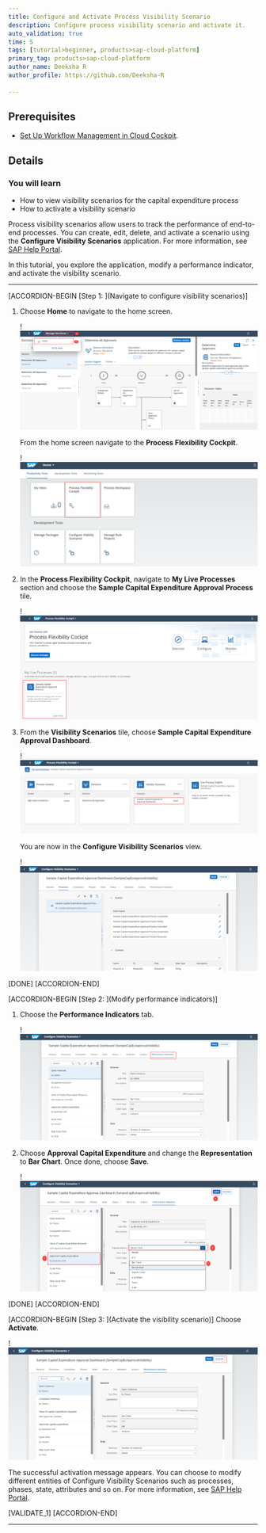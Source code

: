 ```yaml
---
title: Configure and Activate Process Visibility Scenario
description: Configure process visibility scenario and activate it.
auto_validation: true
time: 5
tags: [tutorial>beginner, products>sap-cloud-platform]
primary_tag: products>sap-cloud-platform
author_name: Deeksha R
author_profile: https://github.com/Deeksha-R

---
```


## Prerequisites
 - [Set Up Workflow Management in Cloud Cockpit](cp-starter-ibpm-employeeonboarding-1-setup).

## Details
### You will learn
  - How to view visibility scenarios for the capital expenditure process
  - How to activate a visibility scenario

Process visibility scenarios allow users to track the performance of end-to-end processes. You can create, edit, delete, and activate a scenario using the **Configure Visibility Scenarios** application. For more information, see [SAP Help Portal](https://help.sap.com/viewer/62fd39fa3eae4046b23dba285e84bfd4/Cloud/en-US/df284fd12073454392c5db8913f82d81.html).

In this tutorial, you explore the application, modify a performance indicator, and activate the visibility scenario.

---

[ACCORDION-BEGIN [Step 1: ](Navigate to configure visibility scenarios)]
1. Choose **Home** to navigate to the home screen.

    !![Home screen](cp-cf-wm-home.png)

    From the home screen navigate to the **Process Flexibility Cockpit**.

    !![PFC](cp-cf-wm-pfc.png)

2. In the **Process Flexibility Cockpit**, navigate to **My Live Processes** section and choose the **Sample Capital Expenditure Approval Process** tile.

    !![CAPEX](cp-cf-wm-discover-importedcapex.png)

3. From the **Visibility Scenarios** tile, choose **Sample Capital Expenditure Approval Dashboard**.

    !![Visibility Scenarios](cp-cf-wm-pvcapex.png)

    You are now in the **Configure Visibility Scenarios** view.

    !![Configure Visibility Scenarios](cp-cf-wm-configscenariosview.png)

[DONE]
[ACCORDION-END]

[ACCORDION-BEGIN [Step 2: ](Modify performance indicators)]
1. Choose the **Performance Indicators** tab.

    !![Performance Indicators](cp-cf-wm-ppi.png)

2. Choose **Approval Capital Expenditure** and change the **Representation** to **Bar Chart**. Once done, choose **Save**.

    !![Edit Performance Indicators](cp-cf-wm-ppiedit.png)

[DONE]
[ACCORDION-END]

[ACCORDION-BEGIN [Step 3: ](Activate the visibility scenario)]
Choose **Activate**.

!![Activate Visibility Scenario](cp-cf-wm-explorepv-activate.png)

The successful activation message appears. You can choose to modify different entities of Configure Visibility Scenarios such as processes, phases, state, attributes and so on. For more information, see [SAP Help Portal](https://help.sap.com/viewer/62fd39fa3eae4046b23dba285e84bfd4/Cloud/en-US/df284fd12073454392c5db8913f82d81.html).

[VALIDATE_1]
[ACCORDION-END]


---
